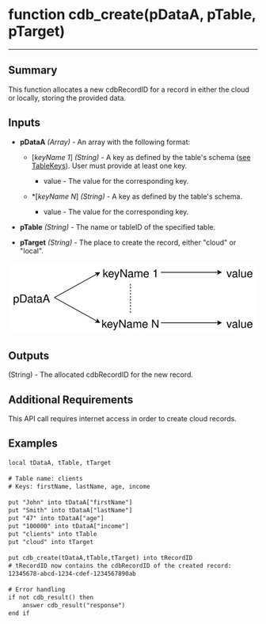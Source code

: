 # function cdb_create(pDataA, pTable, pTarget)
---
## Summary
This function allocates a new cdbRecordID for a record in either the cloud or locally, storing the provided data.

## Inputs
* **pDataA** *(Array)* - An array with the following format:
	* [*keyName 1*] *(String)* - A key as defined by the table's schema ([see TableKeys](./TableKeys.md)). User must provide at least one key.
		* value - The value for the corresponding key.

    * \*[*keyName N*] *(String)* - A key as defined by the table's schema.
    	* value - The value for the corresponding key.

* **pTable** *(String)* - The name or tableID of the specified table.

* **pTarget** *(String)* - The place to create the record, either "cloud" or "local".

![Create input diagram](images/CreateInput.svg)

## Outputs
(String) - The allocated cdbRecordID for the new record.

## Additional Requirements
This API call requires internet access in order to create cloud records.

## Examples
```livecodeserver
local tDataA, tTable, tTarget

# Table name: clients
# Keys: firstName, lastName, age, income

put "John" into tDataA["firstName"]
put "Smith" into tDataA["lastName"]
put "47" into tDataA["age"]
put "100000" into tDataA["income"]
put "clients" into tTable
put "cloud" into tTarget

put cdb_create(tDataA,tTable,tTarget) into tRecordID
# tRecordID now contains the cdbRecordID of the created record: 12345678-abcd-1234-cdef-1234567890ab

# Error handling
if not cdb_result() then
	answer cdb_result("response")
end if
```
